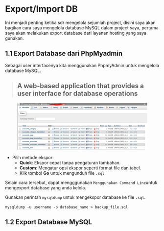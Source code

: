 # Export/Import DB

Ini menjadi penting ketika sdr mengelola sejumlah project, disini saya akan bagikan cara saya mengelola database MySQL dalam project saya, pertama saya akan melakukan export database dari layanan hosting yang saya gunakan.

## 1.1 Export Database dari PhpMyadmin&#x20;

Sebagai user interfacenya kita menggunakan PhpmyAdmin untuk mengelola database MySQL.

> ## A web-based application that provides a user interface for database operations

<figure><img src="../.gitbook/assets/image (1).png" alt=""><figcaption></figcaption></figure>

* Pilih metode ekspor:
  * **Quick**: Ekspor cepat tanpa pengaturan tambahan.
  * **Custom**: Mengatur opsi ekspor seperti format file dan tabel.
  * Klik tombol **Go** untuk mengunduh file `.sql`.

Selain cara tersebut, dapat mengggunakan `Menggunakan Command Line`untuk mengexport database yang anda kelola.

Gunakan perintah `mysqldump` untuk mengekspor database ke file `.sql`.

`mysqldump -u username -p database_name > backup_file.sql`

## 1.2 Export Database MySQL

